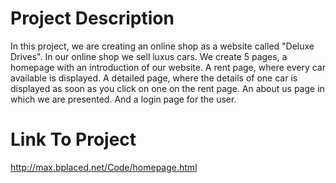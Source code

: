# Project Description
In this project, we are creating an online shop as a website called "Deluxe Drives". In our online shop we sell luxus cars. We create 5 pages, a homepage with an introduction of our website. A rent page, where every car available is displayed. A detailed page, where the details of one car is displayed as soon as you click on one on the rent page. An about us page in which we are presented. And a login page for the user.
# Link To Project
http://max.bplaced.net/Code/homepage.html


